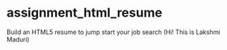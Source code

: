 # assignment_html_resume
Build an HTML5 resume to jump start your job search
(Hi! This is Lakshmi Maduri)



